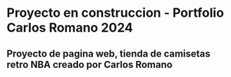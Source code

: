# Proyecto en construccion - Portfolio Carlos Romano 2024 #  
## Proyecto de pagina web, tienda de camisetas retro NBA creado por Carlos Romano

